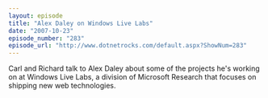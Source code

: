 ```yaml
---
layout: episode
title: "Alex Daley on Windows Live Labs"
date: "2007-10-23"
episode_number: "283"
episode_url: "http://www.dotnetrocks.com/default.aspx?ShowNum=283"
---
```


Carl and Richard talk to Alex Daley about some of the projects he's working on at Windows Live Labs, a division of Microsoft Research that focuses on shipping new web technologies.
